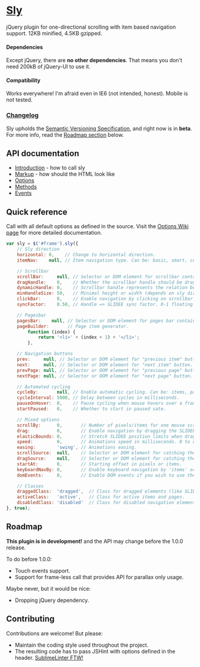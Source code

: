 # [Sly](http://darsa.in/sly)

jQuery plugin for one-directional scrolling with item based navigation support. 12KB minified, 4.5KB gzipped.

#### Dependencies

Except jQuery, there are **no other dependencies**. That means you don't need 200kB of jQuery-UI to use it.

#### Compatibility

Works everywhere! I'm afraid even in IE6 (not intended, honest). Mobile is not tested.

### [Changelog](https://github.com/Darsain/sly/wiki/Changelog)

Sly upholds the [Semantic Versioning Specification](http://semver.org/), and right now is in **beta**. For more info,
read the [Roadmap section](#roadmap) below.

## API documentation

- [Introduction](https://github.com/Darsain/sly/wiki/Home) - how to call sly
- [Markup](https://github.com/Darsain/sly/wiki/Markup) - how should the HTML look like
- [Options](https://github.com/Darsain/sly/wiki/Options)
- [Methods](https://github.com/Darsain/sly/wiki/Methods)
- [Events](https://github.com/Darsain/sly/wiki/Events)

## Quick reference

Call with all default options as defined in the source. Visit the
[Options Wiki page](https://github.com/Darsain/sly/wiki/Options) for more detailed documentation.

```js
var sly = $('#frame').sly({
	// Sly direction
	horizontal: 0,    // Change to horizontal direction.
	itemNav:    null, // Item navigation type. Can be: basic, smart, centered, forceCentered.

	// Scrollbar
	scrollBar:     null, // Selector or DOM element for scrollbar container.
	dragHandle:    0,    // Whether the scrollbar handle should be dragable.
	dynamicHandle: 0,    // Scrollbar handle represents the relation between hidden and visible content.
	minHandleSize: 50,   // Minimal height or width (depends on sly direction) of a handle in pixels.
	clickBar:      0,    // Enable navigation by clicking on scrollbar.
	syncFactor:    0.50, // Handle => SLIDEE sync factor. 0-1 floating point, where 1 = immediate, 0 = infinity.

	// Pagesbar
	pagesBar:    null, // Selector or DOM element for pages bar container.
	pageBuilder:       // Page item generator.
		function (index) {
			return '<li>' + (index + 1) + '</li>';
		},

	// Navigation buttons
	prev:     null, // Selector or DOM element for "previous item" button.
	next:     null, // Selector or DOM element for "next item" button.
	prevPage: null, // Selector or DOM element for "previous page" button.
	nextPage: null, // Selector or DOM element for "next page" button.

	// Automated cycling
	cycleBy:       null, // Enable automatic cycling. Can be: items, pages.
	cycleInterval: 5000, // Delay between cycles in milliseconds.
	pauseOnHover:  0,    // Pause cycling when mouse hovers over a frame
	startPaused:   0,    // Whether to start in paused sate.

	// Mixed options
	scrollBy:      0,       // Number of pixels/items for one mouse scroll event. 0 to disable mouse scrolling.
	drag:          0,       // Enable navigation by dragging the SLIDEE.
	elasticBounds: 0,       // Stretch SLIDEE position limits when dragging past borders.
	speed:         0,       // Animations speed in milliseconds. 0 to disable animations.
	easing:        'swing', // Animations easing.
	scrollSource:  null,    // Selector or DOM element for catching the mouse wheel event. Default is FRAME.
	dragSource:    null,    // Selector or DOM element for catching the mouse dragging events. Default is FRAME.
	startAt:       0,       // Starting offset in pixels or items.
	keyboardNavBy: 0,       // Enable keyboard navigation by 'items' or 'pages'.
	domEvents:     0,       // Enable DOM events if you wish to use them instead of callbacks API (not recommended).

	// Classes
	draggedClass:  'dragged',  // Class for dragged elements (like SLIDEE or scrollbar handle).
	activeClass:   'active',   // Class for active items and pages.
	disabledClass: 'disabled'  // Class for disabled navigation elements.
}, true);
```

## Roadmap

**This plugin is in development!** and the API may change before the 1.0.0 release.

To do before 1.0.0:

- Touch events support.
- Support for frame-less call that provides API for parallax only usage.

Maybe never, but it would be nice:

- Dropping jQuery dependency.

## Contributing

Contributions are welcome! But please:

- Maintain the coding style used throughout the project.
- The resulting code has to pass JSHint with options defined in the header. [SublimeLinter FTW!](https://github.com/SublimeLinter/SublimeLinter)
